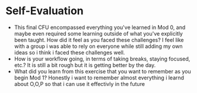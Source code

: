 # Self-Evaluation

- This final CFU encompassed everything you've learned in Mod 0, and maybe even required some learning outside of what you've explicitly been taught. How did it feel as you faced these challenges? I feel like with a group i was able to rely on everyone while still adding my own ideas so i think i faced these challenges well.
- How is your workflow going, in terms of taking breaks, staying focused, etc.? It is still a bit rough but it is getting better by the day.
- What did you learn from this exercise that you want to remember as you begin Mod 1? Honestly i want to remember almost everything i learnd about O,O,P  so that i can use it effectivly in the future